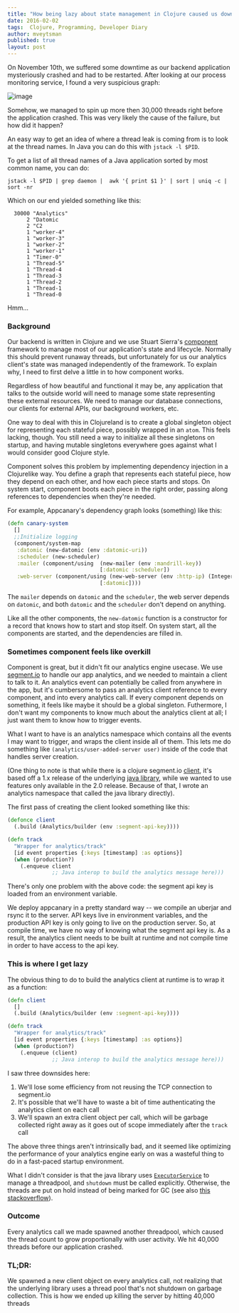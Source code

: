 ```yaml
---
title: "How being lazy about state management in Clojure caused us downtime"
date: 2016-02-02
tags:  Clojure, Programming, Developer Diary
author: mveytsman
published: true
layout: post
---
```


On November 10th, we suffered some downtime as our backend application mysteriously crashed and had to be restarted. After looking at our process monitoring service, I found a very suspicious graph:

![image](system.process.threads.png)

Somehow, we managed to spin up more then 30,000 threads right before the application crashed. This was very likely the cause of the failure, but how did it happen?

An easy way to get an idea of where a thread leak is coming from is to look at the thread names. In Java you can do this with `jstack -l $PID`.

To get a list of all thread names of a Java application sorted by most common name, you can do:

```
jstack -l $PID | grep daemon |  awk '{ print $1 }' | sort | uniq -c |   sort -nr
```

Which on our end yielded something like this:

```
  30000 "Analytics"
      2 "Datomic
      2 "C2
      1 "worker-4"
      1 "worker-3"
      1 "worker-2"
      1 "worker-1"
      1 "Timer-0"
      1 "Thread-5"
      1 "Thread-4
      1 "Thread-3
      1 "Thread-2
      1 "Thread-1
      1 "Thread-0
```

Hmm...

### Background

Our backend is written in Clojure and we use Stuart Sierra's [component](https://github.com/stuartsierra/component) framework to manage most of our application's state and lifecycle. Normally this should prevent runaway threads, but unfortunately for us our analytics client's state was managed independently of the framework. To explain why, I need to first delve a little in to how component works.

Regardless of how beautiful and functional it may be, any application that talks to the outside world will need to manage some state representing these external resources. We need to manage our database connections, our clients for external APIs, our background workers, etc.

One way to deal with this in Clojureland is to create a global singleton object for representing each stateful piece, possibly wrapped in an `atom`. This feels lacking, though. You still need a way to initialize all these singletons on startup, and having mutable singletons everywhere goes against what I would consider good Clojure style.

Component solves this problem by implementing dependency injection in a Clojurelike way. You define a graph that represents each stateful piece, how they depend on each other, and how each piece starts and stops. On system start, component boots each piece in the right order, passing along references to dependencies when they're needed.

For example, Appcanary's dependency graph looks (something) like this:

```clojure
(defn canary-system
  []
  ;;Initialize logging
  (component/system-map
   :datomic (new-datomic (env :datomic-uri))
   :scheduler (new-scheduler)
   :mailer (component/using  (new-mailer (env :mandrill-key))
                             [:datomic :scheduler])
   :web-server (component/using (new-web-server (env :http-ip) (Integer. (env :http-port)) canary-api)
                             [:datomic])))
```

The `mailer` depends on `datomic` and the `scheduler`, the web server depends on `datomic`, and both `datomic` and the `scheduler` don't depend on anything.

Like all the other components, the `new-datomic` function is a constructor for a record that knows how to start and stop itself. On system start, all the components are started, and the dependencies are filled in.

### Sometimes component feels like overkill

Component is great, but it didn't fit our analytics engine usecase. We use [segment.io](https://segment.io) to handle our app analytics, and we needed to maintain a client to talk to it. An analytics event can potentially be called from anywhere in the app, but it's cumbersome to pass an analytics client reference to every component, and into every analytics call. If every component depends on something, it feels like maybe it should be a global singleton. Futhermore, I don't want my components to know much about the analytics client at all; I just want them to know how to trigger events.

What I want to have is an analytics namespace which contains all the events I may want to trigger, and wraps the client inside all of them. This lets me  do something like `(analytics/user-added-server user)` inside of the code that handles server creation.

(One thing to note is that while there is a clojure segment.io [client](https://github.com/ardoq/analytics-clj), it's based off a 1.x release of the underlying [java library](https://github.com/segmentio/analytics-java), while we wanted to use features only available in the 2.0 release. Because of that, I wrote an analytics namespace that called the java library directly).

The first pass of creating the client looked something like this:

```clojure
(defonce client
  (.build (Analytics/builder (env :segment-api-key))))

(defn track
  "Wrapper for analytics/track"
  [id event properties {:keys [timestamp] :as options}]
  (when (production?)
    (.enqueue client
              ;; Java interop to build the analytics message here)))
```

There's only one problem with the above code: the segment api key is loaded from an environment variable. 

We deploy appcanary in a pretty standard way -- we compile an uberjar and rsync it to the server. API keys live in environment variables, and the production API key is only going to live on the production server. So, at compile time, we have no way of knowing what the segment api key is. As a result, the analytics client needs to be built at runtime and not compile time in order to have access to the api key.

### This is where I get lazy

The obvious thing to do to build the analytics client at runtime is to wrap it as a function:

```clojure
(defn client
  []
  (.build (Analytics/builder (env :segment-api-key))))

(defn track
  "Wrapper for analytics/track"
  [id event properties {:keys [timestamp] :as options}]
  (when (production?)
    (.enqueue (client)
              ;; Java interop to build the analytics message here)))
```

I saw three downsides here:

1. We'll lose some efficiency from not reusing the TCP connection to segment.io
2. It's possible that we'll have to waste a bit of time authenticating the analytics client on each call
3. We'll spawn an extra client object per call, which will be garbage collected right away as it goes out of scope immediately after the `track` call

The above three things aren't intrinsically bad, and it seemed like optimizing the performance of your analytics engine early on was a wasteful thing to do in a fast-paced startup environment.

What I didn't consider is that the java library uses [`ExecutorService`](http://docs.oracle.com/javase/7/docs/api/java/util/concurrent/ExecutorService.html) to manage a threadpool, and `shutdown` must be called explicitly. Otherwise, the threads are put on hold instead of being marked for GC (see also [this stackoverflow](http://stackoverflow.com/questions/16122987/reason-for-calling-shutdown-on-executorservice)).

### Outcome

Every analytics call we made spawned another threadpool, which caused the thread count to grow proportionally with user activity. We hit 40,000 threads before our application crashed.

### TL;DR:
We spawned a new client object on every analytics call, not realizing that the underlying library uses a thread pool that's not shutdown on garbage collection. This is how we ended up killing the server by hitting 40,000 threads
